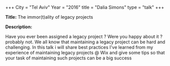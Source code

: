 +++
City = "Tel Aviv"
Year = "2016"
title = "Dalia Simons"
type = "talk"
+++

<div class="span-15  ">
  <div class="span-15  last ">
  <p><strong>Title:</strong>
  The immor(t)ality of legacy projects
  </p>

  <p><strong>Description:</strong></p>

  <p>Have you ever been assigned a legacy project ? Were you happy about it ? probably not. We all know that maintaining a legacy project can be hard and challenging. In this talk i will share best practices I've learned from my experience of maintaining legacy projects @ Wix and give some tips so that your task of maintaining such projects can be a big success</p>
  </div>
</div>
